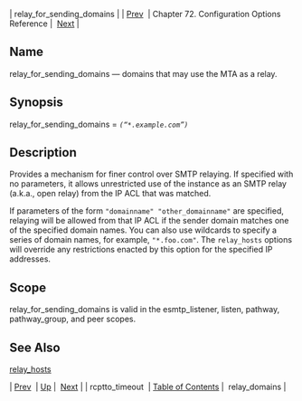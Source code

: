 | relay_for_sending_domains |
| [Prev](conf.ref.rcptto_timeout)  | Chapter 72. Configuration Options Reference |  [Next](conf.ref.relay_domains) |

<a name="conf.ref.relay_for_sending_domains"></a>
## Name

relay_for_sending_domains — domains that may use the MTA as a relay.

## Synopsis

relay_for_sending_domains = *`(“*.example.com”)`*

<a name="idp25921520"></a>
## Description

Provides a mechanism for finer control over SMTP relaying. If specified with no parameters, it allows unrestricted use of the instance as an SMTP relay (a.k.a., open relay) from the IP ACL that was matched.

If parameters of the form `"domainname" "other_domainname"` are specified, relaying will be allowed from that IP ACL if the sender domain matches one of the specified domain names. You can also use wildcards to specify a series of domain names, for example, `"*.foo.com"`. The `relay_hosts` options will override any restrictions enacted by this option for the specified IP addresses.

<a name="idp25925664"></a>
## Scope

relay_for_sending_domains is valid in the esmtp_listener, listen, pathway, pathway_group, and peer scopes.

<a name="idp25927568"></a>
## See Also

[relay_hosts](conf.ref.relay_hosts "relay_hosts")

| [Prev](conf.ref.rcptto_timeout)  | [Up](config.options.ref) |  [Next](conf.ref.relay_domains) |
| rcptto_timeout  | [Table of Contents](index) |  relay_domains |

